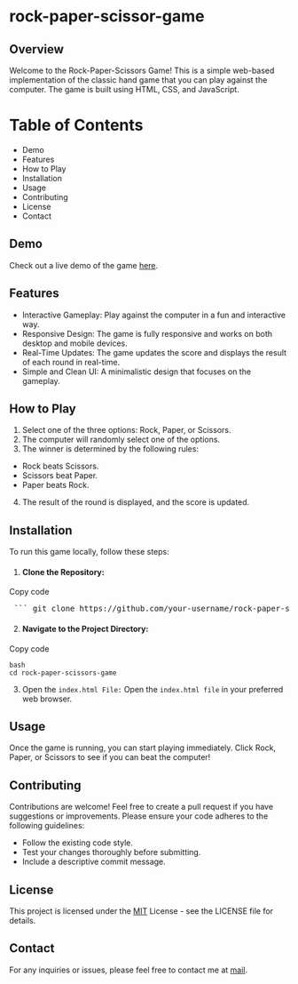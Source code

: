 # rock-paper-scissor-game
## Overview
Welcome to the Rock-Paper-Scissors Game! This is a simple web-based implementation of the classic hand game that you can play against the computer. The game is built using HTML, CSS, and JavaScript.

#  Table of Contents
- Demo
- Features
- How to Play
- Installation
- Usage
- Contributing
- License
- Contact

## Demo

Check out a live demo of the game [here](https://github.com/gitChandan123/rock-paper-scissor-game/edit/main/README.md).

## Features
-  Interactive Gameplay: Play against the computer in a fun and interactive way.
- Responsive Design: The game is fully responsive and works on both desktop and mobile devices.
- Real-Time Updates: The game updates the score and displays the result of each round in real-time.
- Simple and Clean UI: A minimalistic design that focuses on the gameplay.

## How to Play
1. Select one of the three options: Rock, Paper, or Scissors.
2. The computer will randomly select one of the options.
3. The winner is determined by the following rules:
  - Rock beats Scissors.
  - Scissors beat Paper.
  - Paper beats Rock.
4. The result of the round is displayed, and the score is updated.
## Installation
To run this game locally, follow these steps:

1. #### Clone the Repository:
Copy code
<pre> ``` git clone https://github.com/your-username/rock-paper-scissors-game.git ``` </pre>
2. #### Navigate to the Project Directory:

Copy code
```
bash
cd rock-paper-scissors-game
```
3. Open the `index.html File:` Open the `index.html file` in your preferred web browser.
  
## Usage
Once the game is running, you can start playing immediately. Click Rock, Paper, or Scissors to see if you can beat the computer!

## Contributing
Contributions are welcome! 
Feel free to create a pull request if you have suggestions or improvements. Please ensure your code adheres to the following guidelines:

- Follow the existing code style.
- Test your changes thoroughly before submitting.
- Include a descriptive commit message.
  
## License
This project is licensed under the [MIT]() License - see the LICENSE file for details.

## Contact
For any inquiries or issues, please feel free to contact me at [mail](chandanvatsa321@gmail.com).

